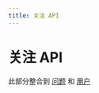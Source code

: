```yaml
---
title: 关注 API
---
```


# 关注 API

此部分整合到 [问题](http://0.0.0.0:3001/v1/questions/) 和 [用户](http://0.0.0.0:3001/v1/users/)